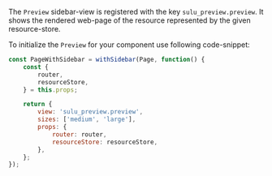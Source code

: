 The `Preview` sidebar-view is registered with the key `sulu_preview.preview`.
It shows the rendered web-page of the resource represented by the given resource-store.

To initialize the `Preview` for your component use following code-snippet:

```javascript static
const PageWithSidebar = withSidebar(Page, function() {
    const {
        router,
        resourceStore,
    } = this.props;

    return {
        view: 'sulu_preview.preview',
        sizes: ['medium', 'large'],
        props: {
            router: router,
            resourceStore: resourceStore,
        },
    };
});
``` 
